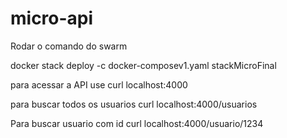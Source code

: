# micro-api

Rodar o comando do swarm

docker stack deploy -c docker-composev1.yaml stackMicroFinal

para acessar a API use
curl localhost:4000

para buscar todos os usuarios 
curl localhost:4000/usuarios

Para buscar usuario com id
curl localhost:4000/usuario/1234
